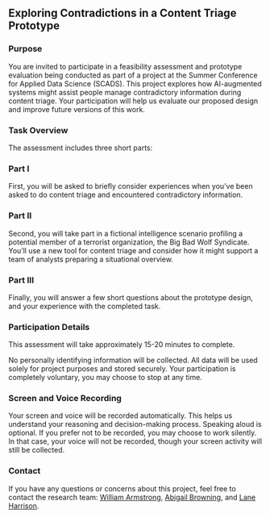 
## Exploring Contradictions in a Content Triage Prototype

### Purpose
You are invited to participate in a feasibility assessment and prototype evaluation being conducted as part of a project at the Summer Conference for Applied Data Science (SCADS). This project explores how AI-augmented systems might assist people manage contradictory information during content triage. Your participation will help us evaluate our proposed design and improve future versions of this work. 

### Task Overview
The assessment includes three short parts:

### Part I
First, you will be asked to briefly consider experiences when you’ve been asked to do content triage and encountered contradictory information.

### Part II
Second, you will take part in a fictional intelligence scenario profiling a potential member of a terrorist organization, the Big Bad Wolf Syndicate. You’ll use a new tool for content triage and consider how it might support a team of analysts preparing a situational overview. 

### Part III 
Finally,  you will answer a few short questions about the prototype design, and your experience with the completed task. 

### Participation Details

This assessment will take approximately 15-20 minutes to complete. 

No personally identifying information will be collected. All data will be used solely for project purposes and stored securely. Your participation is completely voluntary, you may choose to stop at any time. 


### Screen and Voice Recording 

Your screen and voice will be recorded automatically. This helps us understand your reasoning and decision-making process. Speaking aloud is optional. If you prefer not to be recorded, you may choose to work silently. In that case, your voice will not be recorded, though your screen activity will still be collected.

### Contact

If you have any questions or concerns about this project, feel free to contact the research team: [William Armstrong](mailto:warmstr3@ncsu.edu), [Abigail Browning](mailto:apbrowni@ncsu.edu), and [Lane Harrison](mailto:ltharri2@ncsu.edu).